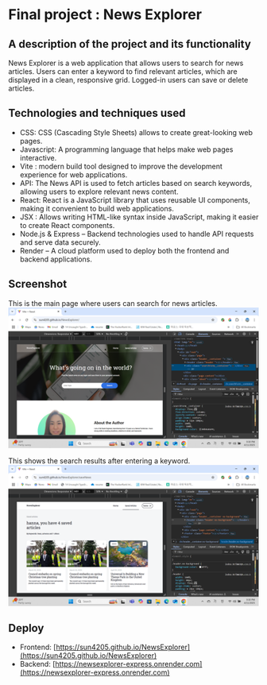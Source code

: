 # Final project : News Explorer


## A description of the project and its functionality

News Explorer is a web application that allows users to search for news articles. Users can enter a keyword to find relevant articles, which are displayed in a clean, responsive grid. Logged-in users can save or delete articles.

## Technologies and techniques used

- CSS: CSS (Cascading Style Sheets) allows to create great-looking web pages.
- Javascript: A programming language that helps make web pages interactive.
- Vite : modern build tool designed to improve the development experience for web applications.
- API: The News API is used to fetch articles based on search keywords, allowing users to explore relevant news content.
- React: React is a JavaScript library that uses reusable UI components, making it convenient to build web applications.
- JSX : Allows writing HTML-like syntax inside JavaScript, making it easier to create React components.
- Node.js & Express – Backend technologies used to handle API requests and serve data securely.
- Render – A cloud platform used to deploy both the frontend and backend applications.

## Screenshot
This is the main page where users can search for news articles.
![Main Page](./src/images/screenShot/NewsScreenShot.png)

This shows the search results after entering a keyword.
![Search Results](./src/images/screenShot/NewsScreenShot1.png)


## Deploy
- Frontend: [https://sun4205.github.io/NewsExplorer](https://sun4205.github.io/NewsExplorer)
- Backend: [https://newsexplorer-express.onrender.com](https://newsexplorer-express.onrender.com)